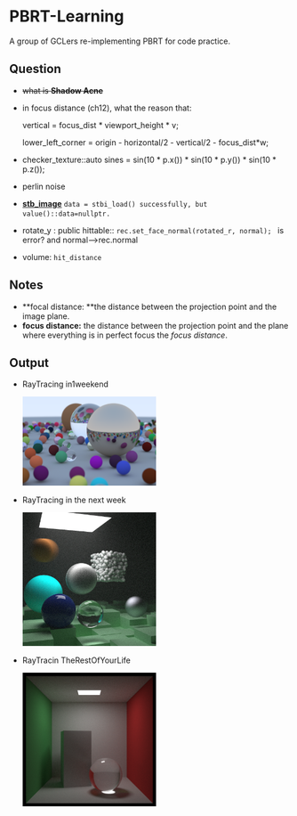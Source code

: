 # PBRT-Learning
A group of GCLers re-implementing PBRT for code practice.

## Question

- ~~what is **Shadow Acne**~~

- in focus distance (ch12),  what the reason that:

  vertical = focus_dist * viewport_height * v;

  lower_left_corner = origin - horizontal/2 - vertical/2 - focus_dist*w;
  
 - checker_texture::auto sines = sin(10 * p.x()) * sin(10 * p.y()) * sin(10 * p.z());

 - perlin noise

 - **[stb_image](https://github.com/nothings/stb)**  `data = stbi_load() successfully, but value()::data=nullptr.`

 - rotate_y : public hittable:: `rec.set_face_normal(rotated_r, normal); ` is error? and normal-->rec.normal

 - volume: `hit_distance`

## Notes

- **focal distance: **the distance between the projection point and the image plane.
- **focus distance:** the distance between the projection point and the plane where everything is in perfect focus the *focus distance*. 

## Output

- RayTracing in1weekend

  <img src=scene/raytracing_in1weekend/Final-Scene.png width="50%" height="50%">



- RayTracing in the next week

  <img src=scene/RayTracing_next_week/Final_Scene.png width="50%" height="50%">
  
  

- RayTracin TheRestOfYourLife

  <img src=scene/raytracing_the_rest/Final_Scene.png width="50%" height="50%">
